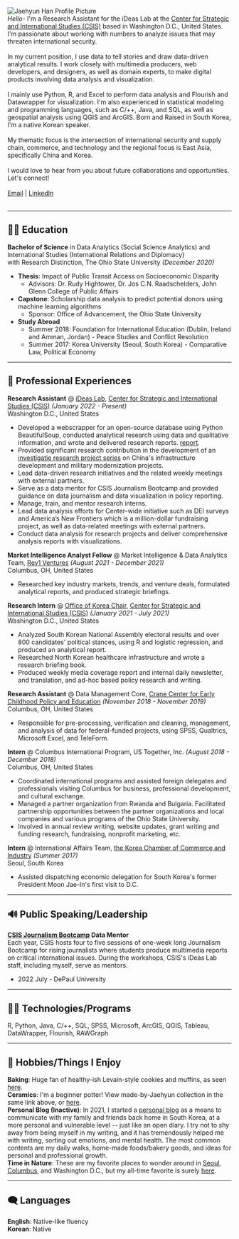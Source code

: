 
![Jaehyun Han Profile Picture](https://user-images.githubusercontent.com/45862440/157793704-7a918de7-e6ae-4d31-a11d-6dad3320a830.jpg)
 <br/>
*Hello-* I'm a Research Assistant for the iDeas Lab at the [Center for Strategic and International Studies (CSIS)](https://www.csis.org/) based in Washington D.C., United States. 
I'm passionate about working with numbers to analyze issues that may threaten international security. 
<br/>
<br/>
In my current position, I use data to tell stories and draw data-driven analytical results. I work closely with multimedia producers, web developers, and designers, as well as domain experts, to make digital products involving data analysis and visualization. 
<br/>
<br/>
I mainly use Python, R, and Excel to perform data analysis and Flourish and Datawrapper for visualization. I'm also experienced in statistical modeling and programming languages, such as C/++, Java, and SQL, as well as geospatial analysis using QGIS and ArcGIS. Born and Raised in South Korea, I'm a native Korean speaker.
<br/>
<br/>
My thematic focus is the intersection of international security and supply chain, commerce, and technology and the regional focus is East Asia, specifically China and Korea. 
<br/>
<br/> 
I would love to hear from you about future collaborations and opportunities. Let's connect!
<br/>
<br/>
[Email](mailto:jaehyunhan1109@gmail.com) | [LinkedIn](https://www.linkedin.com/in/jaehyunhan1109/)  
<br/>

---

## 👩‍🎓 **Education**
**Bachelor of Science** in Data Analytics (Social Science Analytics) and International Studies (International Relations and Diplomacy) <br/>
with Research Distinction, The Ohio State University *(December 2020)* 
* **Thesis**: Impact of Public Transit Access on Socioeconomic Disparity
  - Advisors: Dr. Rudy Hightower, Dr. Jos C.N. Raadschelders, John Glenn College of Public Affairs 
* **Capstone**: Scholarship data analysis to predict potential donors using machine learning algorithms
  - Sponsor: Office of Advancement, the Ohio State University
* **Study Abroad**
  - Summer 2018: Foundation for International Education (Dublin, Ireland and Amman, Jordan) - Peace Studies and Conflict Resolution 
  - Summer 2017: Korea University (Seoul, South Korea) - Comparative Law, Political Economy

---

## 📑 **Professional Experiences**
**Research Assistant** @ [iDeas Lab](https://www.csis.org/programs/dracopoulos-ideas-lab), [Center for Strategic and International Studies (CSIS)](https://www.csis.org/) *(January 2022 - Present)* <br/>
Washington D.C., United States 
* Developed a webscrapper for an open-source database using Python BeautifulSoup, conducted analytical research using data and qualitative information, and wrote and delivered research reports. [report](https://features.csis.org/china-shadow-warships/).
* Provided significant research contribution in the development of an [investigatie research project series](https://features.csis.org/hiddenreach/china-ground-stations-space/) on China's infrastructure development and military modernization projects.
* Lead data-driven research initiatives and the related weekly meetings with external partners. 
* Serve as a data mentor for CSIS Journalism Bootcamp and provided guidance on data journalism and data visualization in policy reporting. <br/>
* Manage, train, and mentor research interns.   <br/>
* Lead data analysis efforts for Center-wide initiative such as DEI surveys and America’s New Frontiers which is a million-dollar fundraising project, as well as data-related meetings with external partners. <br/>
*	Conduct data analysis for research projects and deliver comprehensive analysis reports with visualizations. <br/>

**Market Intelligence Analyst Fellow** @ Market Intelligence & Data Analytics Team, [Rev1 Ventures](https://www.rev1ventures.com/) *(August 2021 - December 2021)* <br/>
Columbus, OH, United States
* Researched key industry markets, trends, and venture deals, formulated analytical reports, and produced strategic briefings. <br/>

**Research Intern** @ [Office of Korea Chair](https://www.csis.org/programs/korea-chair), [Center for Strategic and International Studies (CSIS)](https://www.csis.org/) *(January 2021 - July 2021)* <br/>
Washington D.C., United States <br/>
* Analyzed South Korean National Assembly electoral results and over 800 candidates' political stances, using R and logistic regression, and produced an analytical report. 
* Researched North Korean healthcare infrastructure and wrote a research briefing book.
* Produced weekly media coverage report and internal daily newsletter, and  translation, and ad-hoc based policy research and writing. <br/>

**Research Assistant** @ Data Management Core, [Crane Center for Early Childhood Policy and Education](https://crane.osu.edu/) *(November 2018 - November 2019)* <br/>
Columbus, OH, United States
* Responsible for pre-processing, verification and cleaning, management, and analysis of data for federal-funded projects, using SPSS, Qualtrics, Microsoft Excel, and TeleForm.  <br/>

**Intern** @ Columbus International Program, US Together, Inc. *(August 2018 - December 2018)* <br/>
Columbus, OH, United States
*	Coordinated international programs and assisted foreign delegates and professionals visiting Columbus for business, professional development, and cultural exchange. <br/>
*	Managed a partner organization from Rwanda and Bulgaria. Facilitated partnership opportunities between the partner organizations and local companies and various programs of the Ohio State University. </br>
*	Involved in annual review writing, website updates, grant writing and funding research, fundraising, nonprofit marketing, etc. <br/>


**Intern** @ International Affairs Team, [the Korea Chamber of Commerce and Industry](http://www.korcham.net/nCham/Service/Main/appl/Main.asp) *(Summer 2017)* <br/>
Seoul, South Korea
* Assisted dispatching economic delegation for South Korea's former President Moon Jae-In's first visit to D.C. <br/>


---

## 🔊 **Public Speaking/Leadership**
**[CSIS Journalism Bootcamp](https://journalism.csis.org/) Data Mentor** <br/>
Each year, CSIS hosts four to five sessions of one-week long Journalism Bootcamp for rising journalists where students produce multimedia reports on critical international issues. During the workshops, CSIS's iDeas Lab staff, including myself, serve as mentors.
* 2022 July - DePaul University 

---

## 👩‍💻 **Technologies/Programs**
R, Python, Java, C/++, SQL, SPSS, Microsoft, ArcGIS, QGIS, Tableau, DataWrapper, Flourish, RAWGraph

---

## 🎨 **Hobbies/Things I Enjoy**
**Baking**: Huge fan of healthy-ish Levain-style cookies and muffins, as seen [here](https://www.instagram.com/jaehyunstimeandenergy). <br/>
**Ceramics**: I'm a beginner potter! View made-by-Jaehyun collection in the same link above, or [here](https://www.instagram.com/jaehyunstimeandenergy). <br/>
**Personal Blog (Inactive)**: In 2021, I started a [personal blog](https://blog.naver.com/wogus981109) as a means to communicate with my family and friends back home in South Korea, at a more personal and vulnerable level -- just like an open diary. I try not to shy away from being myself in my writing, and it has tremendously helped me with writing, sorting out emotions, and mental health. The most common contents are my daily walks, home-made foods/bakery goods, and ideas for personal and professional growth. <br/>
**Time in Nature**: These are my favorite places to wonder around in [Seoul](https://www.google.com/maps/place/Bukhansan/@37.6608321,126.9845782,2727m/data=!3m2!1e3!4b1!4m5!3m4!1s0x357cbdd5b945eccf:0xfb9486536d6d79f9!8m2!3d37.660833!4d126.993333), [Columbus](https://www.google.com/maps/place/Blendon+Woods+Metro+Park/@40.07487,-82.9173907,10546m/data=!3m1!1e3!4m9!1m2!2m1!1sbrenden+woods+metro+park!3m5!1s0x8838606908985b07:0x42199958120751e6!8m2!3d40.07487!4d-82.8823718!15sChhicmVuZGVuIHdvb2RzIG1ldHJvIHBhcmtaGiIYYnJlbmRlbiB3b29kcyBtZXRybyBwYXJrkgEEcGFya5oBI0NoWkRTVWhOTUc5blMwVkpRMEZuU1VSQmRrMVVMVmRCRUFF), and Washington D.C., but my all-time favorite is surely [here](https://www.google.com/maps/place/Chiri-san/@35.3369436,127.7218007,2811m/data=!3m2!1e3!4b1!4m5!3m4!1s0x356e4c7b8a83dafd:0x3f72563fe6e62f59!8m2!3d35.3369444!4d127.7305555). <br/> 

---

## 🗨️ **Languages**
**English**: Native-like fluency <br/>
**Korean**: Native <br/>



